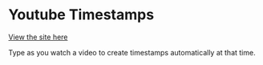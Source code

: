 # Youtube Timestamps

[View the site here](https://youstamp.firebaseapp.com/)

Type as you watch a video to create timestamps automatically at that time.
